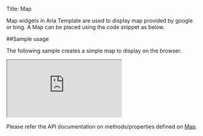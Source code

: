 Title: Map

Map widgets in Aria Template are used to display map provided by google or bing. A Map can be placed using the code snippet as below.

<script src='http://snippets.ariatemplates.com/snippets/github.com/ariatemplates/documentation-code/snippets/widgets/map/Snippet.tpl?tag=wgtMap&lang=at&outdent=true' defer></script>


##Sample usage

The following sample creates a simple map to display on the browser.

<iframe class='samples' src='http://snippets.ariatemplates.com/samples/github.com/ariatemplates/documentation-code/samples/widgets/map/' ></iframe>

Please refer the API documentation on methods/properties defined on [Map](http://ariatemplates.com/aria/guide/apps/apidocs/#aria.embed.Map).